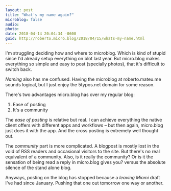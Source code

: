 ```yaml
---
layout: post
title: "What's my name again?"
microblog: false
audio: 
photo: 
date: 2018-04-14 20:04:34 -0600
guid: http://roberto.micro.blog/2018/04/15/whats-my-name.html
---
```

I'm struggling deciding how and where to microblog. Which is kind of stupid since I'd already setup everything on blot last year. But micro.blog makes everything so simple and easy to post (specially photos), that it's difficult to switch back. 

_Naming_ also has me confused. Having the microblog at roberto.mateu.me sounds logical, but I just enjoy the 5typos.net domain for some reason. 

There's two advantages micro.blog has over my regular blog:
1. Ease of posting
2. It's a community 

The _ease of posting_ is relative but real. I can achieve everything the native client offers with different apps and workflows – but then again, micro.blog just does it with the app. And the cross posting is extremely well thought out. 

The _community_ part is more complicated. A blogpost is mostly lost in the void of RSS readers and occasional visitors to the site. But there's no real equivalent of a community. Also, is it really the community? Or is it the sensation of being read a reply in micro.blog gives you? versus the absolute silence of the stand alone blog. 

Anyways, posting on the blog has stopped because a _leaving Miami_ draft I've had since January. Pushing that one out tomorrow one way or another. 
